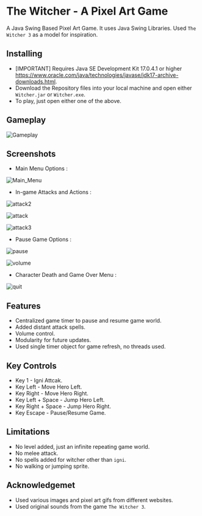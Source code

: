 # The Witcher - A Pixel Art Game

A Java Swing Based Pixel Art Game. It uses Java Swing Libraries. Used ```The Witcher 3``` as a model for inspiration.

## Installing

* [IMPORTANT] Requires Java SE Development Kit 17.0.4.1 or higher https://www.oracle.com/java/technologies/javase/jdk17-archive-downloads.html.
* Download the Repository files into your local machine and open either ```Witcher.jar``` or ```Witcher.exe```.
* To play, just open either one of the above.

## Gameplay

![Gameplay](https://github.com/suman2799/witcher-pixel-art-game/assets/87803503/503c15f1-acb2-4916-ba9c-21a3097534fd)

## Screenshots

* Main Menu Options :
  
![Main_Menu](https://github.com/suman2799/witcher-pixel-art-game/assets/87803503/dc6bf56e-4d5d-474f-890c-a0e6e0e73404)

* In-game Attacks and Actions :
  
![attack2](https://github.com/suman2799/witcher-pixel-art-game/assets/87803503/eeeb2055-1ff4-4ab4-b28d-cd0fa5470c00)

![attack](https://github.com/suman2799/witcher-pixel-art-game/assets/87803503/371e4e49-ca67-4bfe-9510-9c62d579d540)

![attack3](https://github.com/suman2799/witcher-pixel-art-game/assets/87803503/caa3c205-679a-4f91-87b7-f7e9b7fa72d7)

* Pause Game Options :
  
![pause](https://github.com/suman2799/witcher-pixel-art-game/assets/87803503/32b25095-bf4c-4abf-b37d-790adc90fff7)

![volume](https://github.com/suman2799/witcher-pixel-art-game/assets/87803503/5d250e68-3b51-4a6e-9f71-34d7e1ae40d9)

* Character Death and Game Over Menu :
  
![quit](https://github.com/suman2799/witcher-pixel-art-game/assets/87803503/e9c24bc5-a1e0-42f5-a1d7-121059bcb45e)

## Features

* Centralized game timer to pause and resume game world.
* Added distant attack spells.
* Volume control.
* Modularity for future updates.
* Used single timer object for game refresh, no threads used.

## Key Controls

* Key 1 - Igni Attcak.
* Key Left - Move Hero Left.
* Key Right - Move Hero Right.
* Key Left + Space - Jump Hero Left.
* Key Right + Space - Jump Hero Right.
* Key Escape - Pause/Resume Game.

## Limitations

* No level added, just an infinite repeating game world.
* No melee attack.
* No spells added for witcher other than ```igni```.
* No walking or jumping sprite.

## Acknowledgemet

* Used various images and pixel art gifs from different websites.
* Used original sounds from the game ```The Witcher 3```.
